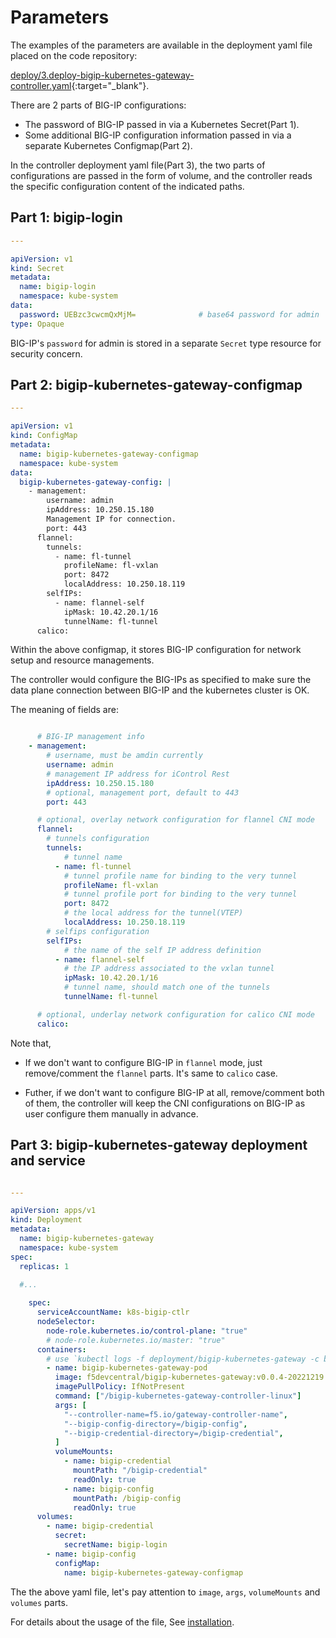 # Parameters

The examples of the parameters are available in the deployment yaml file placed on the code repository:

[deploy/3.deploy-bigip-kubernetes-gateway-controller.yaml](https://github.com/f5devcentral/bigip-kubernetes-gateway/blob/master/deploy/3.deploy-bigip-kubernetes-gateway-controller.yaml){:target="_blank"}.

There are 2 parts of BIG-IP configurations:

* The password of BIG-IP passed in via a Kubernetes Secret(Part 1).
* Some additional BIG-IP configuration information passed in via a separate Kubernetes Configmap(Part 2).

In the controller deployment yaml file(Part 3), the two parts of configurations are passed in the form of volume, and the controller reads the specific configuration content of the indicated paths.

## Part 1: bigip-login

```yaml
---

apiVersion: v1
kind: Secret
metadata:
  name: bigip-login
  namespace: kube-system
data:
  password: UEBzc3cwcmQxMjM=              # base64 password for admin
type: Opaque

```

BIG-IP's `password` for admin is stored in a separate `Secret` type resource for security concern.

## Part 2: bigip-kubernetes-gateway-configmap

```yaml
---

apiVersion: v1
kind: ConfigMap
metadata:
  name: bigip-kubernetes-gateway-configmap
  namespace: kube-system
data:
  bigip-kubernetes-gateway-config: |
    - management:
        username: admin
        ipAddress: 10.250.15.180
        Management IP for connection.
        port: 443
      flannel:
        tunnels:
          - name: fl-tunnel
            profileName: fl-vxlan
            port: 8472
            localAddress: 10.250.18.119
        selfIPs:
          - name: flannel-self
            ipMask: 10.42.20.1/16
            tunnelName: fl-tunnel
      calico:


```

Within the above configmap, it stores BIG-IP configuration for network setup and resource managements. 

The controller would configure the BIG-IPs as specified to make sure the data plane connection between BIG-IP and the kubernetes cluster is OK. 

The meaning of fields are:

```yaml

      # BIG-IP management info
    - management:
        # username, must be amdin currently
        username: admin
        # management IP address for iControl Rest
        ipAddress: 10.250.15.180
        # optional, management port, default to 443
        port: 443

      # optional, overlay network configuration for flannel CNI mode
      flannel:
        # tunnels configuration
        tunnels:
            # tunnel name
          - name: fl-tunnel
            # tunnel profile name for binding to the very tunnel
            profileName: fl-vxlan
            # tunnel profile port for binding to the very tunnel
            port: 8472
            # the local address for the tunnel(VTEP)
            localAddress: 10.250.18.119
        # selfips configuration
        selfIPs:
            # the name of the self IP address definition
          - name: flannel-self
            # the IP address associated to the vxlan tunnel
            ipMask: 10.42.20.1/16
            # tunnel name, should match one of the tunnels
            tunnelName: fl-tunnel

      # optional, underlay network configuration for calico CNI mode
      calico:
```

Note that, 

* If we don't want to configure BIG-IP in `flannel` mode, just remove/comment the `flannel` parts. It's same to `calico` case.

* Futher, if we don't want to configure BIG-IP at all, remove/comment both of them, the controller will keep the CNI configurations on BIG-IP as user configure them manually in advance.

## Part 3: bigip-kubernetes-gateway deployment and service

```yaml

---

apiVersion: apps/v1
kind: Deployment
metadata:
  name: bigip-kubernetes-gateway
  namespace: kube-system
spec:
  replicas: 1
  
  #...

    spec:
      serviceAccountName: k8s-bigip-ctlr
      nodeSelector:
        node-role.kubernetes.io/control-plane: "true"
        # node-role.kubernetes.io/master: "true"
      containers:
        # use `kubectl logs -f deployment/bigip-kubernetes-gateway -c bigip-kubernetes-gateway-pod -n kube-system` for tracing.
        - name: bigip-kubernetes-gateway-pod
          image: f5devcentral/bigip-kubernetes-gateway:v0.0.4-20221219
          imagePullPolicy: IfNotPresent
          command: ["/bigip-kubernetes-gateway-controller-linux"]
          args: [
            "--controller-name=f5.io/gateway-controller-name",
            "--bigip-config-directory=/bigip-config",
            "--bigip-credential-directory=/bigip-credential",
          ]
          volumeMounts:
            - name: bigip-credential
              mountPath: "/bigip-credential"
              readOnly: true
            - name: bigip-config
              mountPath: /bigip-config
              readOnly: true
      volumes:
        - name: bigip-credential
          secret:
            secretName: bigip-login
        - name: bigip-config
          configMap:
            name: bigip-kubernetes-gateway-configmap

```
The the above yaml file, let's pay attention to `image`, `args`, `volumeMounts` and `volumes` parts.

For details about the usage of the file, See [installation](../quick-start/installation.md).
